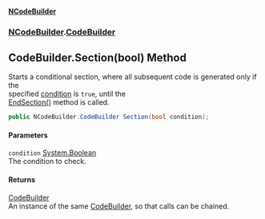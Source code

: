 #### [NCodeBuilder](./index.md 'index')
### [NCodeBuilder](./NCodeBuilder.md 'NCodeBuilder').[CodeBuilder](./NCodeBuilder-CodeBuilder.md 'NCodeBuilder.CodeBuilder')
## CodeBuilder.Section(bool) Method
Starts a conditional section, where all subsequent code is generated only if the  
specified [condition](#NCodeBuilder-CodeBuilder-Section(bool)-condition 'NCodeBuilder.CodeBuilder.Section(bool).condition') is `true`, until the  
[EndSection()](./NCodeBuilder-CodeBuilder-EndSection().md 'NCodeBuilder.CodeBuilder.EndSection()') method is called.  
```csharp
public NCodeBuilder.CodeBuilder Section(bool condition);
```
#### Parameters
<a name='NCodeBuilder-CodeBuilder-Section(bool)-condition'></a>
`condition` [System.Boolean](https://docs.microsoft.com/en-us/dotnet/api/System.Boolean 'System.Boolean')  
The condition to check.  
  
#### Returns
[CodeBuilder](./NCodeBuilder-CodeBuilder.md 'NCodeBuilder.CodeBuilder')  
An instance of the same [CodeBuilder](./NCodeBuilder-CodeBuilder.md 'NCodeBuilder.CodeBuilder'), so that calls can be chained.  
